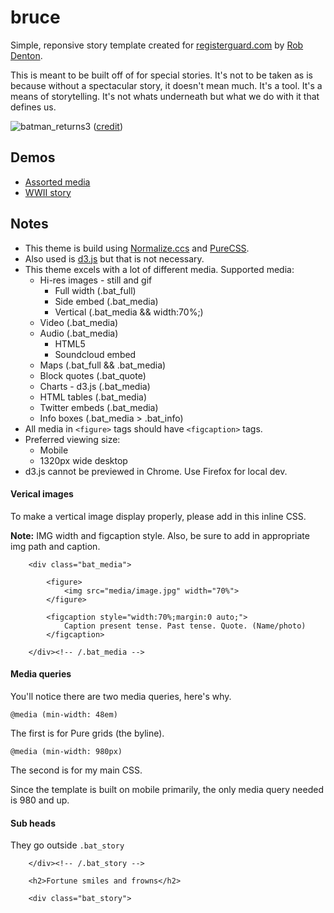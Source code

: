 # bruce

Simple, reponsive story template created for [registerguard.com](http://registerguard.com) by [Rob Denton](http://github.com/robertdenton). 

This is meant to be built off of for special stories. It's not to be taken as is because without a spectacular story, it doesn't mean much. It's a tool. It's a means of storytelling. It's not whats underneath but what we do with it that defines us.

![batman_returns3](https://cloud.githubusercontent.com/assets/4853944/3446952/fa6fbaa2-0147-11e4-8bd9-e9b748ea15b8.gif)
([credit](http://i26.photobucket.com/albums/c117/shocktrooper327/batman_returns3.gif))

## Demos

* [Assorted media](http://registerguard.github.io/bruce/)
* [WWII story](http://registerguard.github.io/bruce/wwii)

## Notes

* This theme is build using [Normalize.ccs](http://necolas.github.io/normalize.css/) and [PureCSS](http://purecss.io).
* Also used is [d3.js](http://d3js.org) but that is not necessary.
* This theme excels with a lot of different media. Supported media:
  * Hi-res images - still and gif
    * Full width (.bat_full)
    * Side embed (.bat_media)
    * Vertical (.bat_media && width:70%;)
  * Video (.bat_media)
  * Audio (.bat_media)
    * HTML5
    * Soundcloud embed
  * Maps (.bat_full && .bat_media)
  * Block quotes (.bat_quote)
  * Charts - d3.js (.bat_media)
  * HTML tables (.bat_media)
  * Twitter embeds (.bat_media)
  * Info boxes (.bat_media > .bat_info)
* All media in `<figure>` tags should have `<figcaption>` tags.
* Preferred viewing size:
  * Mobile
  * 1320px wide desktop
* d3.js cannot be previewed in Chrome. Use Firefox for local dev.


#### Verical images

To make a vertical image display properly, please add in this inline CSS.

**Note:** IMG width and figcaption style. Also, be sure to add in appropriate img path and caption.

```
	<div class="bat_media">
		
		<figure>
			<img src="media/image.jpg" width="70%">
		</figure>
		
		<figcaption style="width:70%;margin:0 auto;">
			Caption present tense. Past tense. Quote. (Name/photo)
		</figcaption>
	
	</div><!-- /.bat_media -->

```

#### Media queries

You'll notice there are two media queries, here's why.

`@media (min-width: 48em)`

The first is for Pure grids (the byline).

`@media (min-width: 980px)`

The second is for my main CSS.

Since the template is built on mobile primarily, the only media query needed is 980 and up.

#### Sub heads

They go outside `.bat_story`

```
	</div><!-- /.bat_story -->
		
	<h2>Fortune smiles and frowns</h2>
		
	<div class="bat_story">
```
